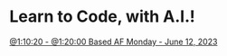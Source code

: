# Learn to Code, with A.I.!
[@1:10:20 - @1:20:00 Based AF Monday - June 12, 2023](https://youtu.be/ZBT-UZ36dxI?t=4220)
